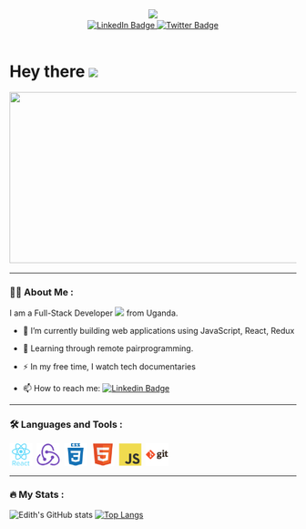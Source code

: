 <div id="header" align="center">
  <img src="https://media.giphy.com/media/eDDrmbtY0aSAII8ffT/giphy.gif" width="100"/>
</div>
<div id="badges" align="center">
  <a href="https://www.linkedin.com/in/edith-naisanga-19396856/">
    <img src="https://img.shields.io/badge/LinkedIn-blue?style=for-the-badge&logo=linkedin&logoColor=white" alt="LinkedIn Badge"/>
  </a>
  <a href="https://twitter.com/edithnaisanga">
    <img src="https://img.shields.io/badge/Twitter-red?style=for-the-badge&logo=twitter&logoColor=white" alt="Twitter Badge"/>
  </a> <br>
  <img src="https://komarev.com/ghpvc/?username=nedith&style=flat-square&color=green" alt=""/>
</div>
<h1>
  Hey there
  <img src="https://media.giphy.com/media/hvRJCLFzcasrR4ia7z/giphy.gif" width="30px"/>
</h1>
<div align="center">
  <img src="https://media.giphy.com/media/26tn33aiTi1jkl6H6/giphy.gif" width="600" height="300"/>
</div>

---

### :woman_technologist: About Me :
I am a Full-Stack Developer <img src="https://media.giphy.com/media/WUlplcMpOCEmTGBtBW/giphy.gif" width="30"> from Uganda.
- :telescope: I’m currently building web applications using JavaScript, React, Redux

- :seedling: Learning through remote pairprogramming.

- :zap: In my free time, I watch tech documentaries

- :mailbox: How to reach me: [![Linkedin Badge](https://img.shields.io/badge/-Edith-blue?style=flat&logo=Linkedin&logoColor=white)](https://www.linkedin.com/in/edith-naisanga-19396856/)

---

### :hammer_and_wrench: Languages and Tools :
<div>
  <img src="https://github.com/devicons/devicon/blob/master/icons/react/react-original-wordmark.svg" title="React" alt="React" width="40" height="40"/>&nbsp;
  <img src="https://github.com/devicons/devicon/blob/master/icons/redux/redux-original.svg" title="Redux" alt="Redux " width="40" height="40"/>&nbsp;
  <img src="https://github.com/devicons/devicon/blob/master/icons/css3/css3-plain-wordmark.svg"  title="CSS3" alt="CSS" width="40" height="40"/>&nbsp;
  <img src="https://github.com/devicons/devicon/blob/master/icons/html5/html5-original.svg" title="HTML5" alt="HTML" width="40" height="40"/>&nbsp;
  <img src="https://github.com/devicons/devicon/blob/master/icons/javascript/javascript-original.svg" title="JavaScript" alt="JavaScript" width="40" height="40"/>&nbsp;
<img src="https://github.com/devicons/devicon/blob/master/icons/git/git-original-wordmark.svg" title="Git" **alt="Git" width="40" height="40"/>
  
---

### :fire: My Stats :
 ![Edith's GitHub stats](https://github-readme-stats.vercel.app/api?username=nedith&show_icons=true&theme=radical)
  [![Top Langs](https://github-readme-stats.vercel.app/api/top-langs/?username=nedith&layout=compact&theme=vision-friendly-dark)](https://github.com/nedith/github-readme-stats)





